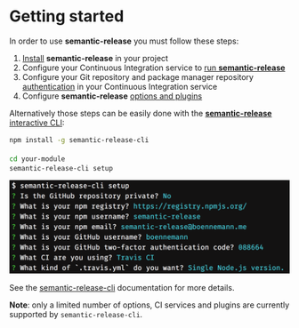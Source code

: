 # Getting started

In order to use **semantic-release** you must follow these steps:

1. [Install](./installation.md#installation) **semantic-release** in your project
2. Configure your Continuous Integration service to [run **semantic-release**](./ci-configuration.md#run-semantic-release-only-after-all-tests-succeeded)
3. Configure your Git repository and package manager repository [authentication](ci-configuration.md#authentication) in your Continuous Integration service
4. Configure **semantic-release** [options and plugins](./configuration.md#configuration)

Alternatively those steps can be easily done with the [**semantic-release** interactive CLI](https://github.com/semantic-release/cli):

```bash
npm install -g semantic-release-cli

cd your-module
semantic-release-cli setup
```

![dialogue](../../media/semantic-release-cli.png)

See the [semantic-release-cli](https://github.com/semantic-release/cli#what-it-does) documentation for more details.

**Note**: only a limited number of options, CI services and plugins are currently supported by `semantic-release-cli`.
